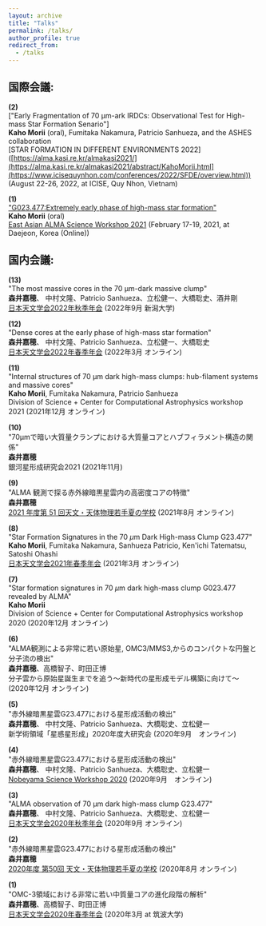 ```yaml
---
layout: archive
title: "Talks"
permalink: /talks/
author_profile: true
redirect_from:
  - /talks
---
```

<!-- 
{% if site.talkmap_link == true %}

<p style="text-decoration:underline;"><a href="/talkmap.html">See a map of all the places I've given a talk!</a></p>

{% endif %}

{% for post in site.talks reversed %}
  {% include archive-single-talk.html %}
{% endfor %}
 -->
 
## 国際会議: 
**(2)** <br> ["Early Fragmentation of 70 µm-ark IRDCs: Observational Test for High-mass Star Formation Senario"] <br> 
        **Kaho Morii** (oral), Fumitaka Nakamura, Patricio Sanhueza, and the ASHES collaboration <br>
        [STAR FORMATION IN DIFFERENT ENVIRONMENTS 2022]([https://alma.kasi.re.kr/almakasi2021/](https://alma.kasi.re.kr/almakasi2021/abstract/KahoMorii.html](https://www.icisequynhon.com/conferences/2022/SFDE/overview.html)) (August 22-26, 2022, at ICISE, Quy Nhon, Vietnam)

**(1)** <br> ["G023.477:Extremely early phase of high-mass star formation"](https://alma.kasi.re.kr/almakasi2021/abstract/KahoMorii.html) <br> 
        **Kaho Morii** (oral) <br>
        [East Asian ALMA Science Workshop 2021](https://alma.kasi.re.kr/almakasi2021/) (February 17-19, 2021, at Daejeon, Korea (Online))

## 国内会議:
**(13)** <br> "The most massive cores in the 70 µm-dark massive clump" <br> 
  **森井嘉穂**、 中村文隆、Patricio Sanhueza、立松健一、大橋聡史、酒井剛<br> 
  [日本天文学会2022年秋季年会](https://www.asj.or.jp/nenkai/archive/2022b/pdf/P148a.pdf) (2022年9月 新潟大学)

**(12)** <br> "Dense cores at the early phase of high-mass star formation" <br> 
  **森井嘉穂**、 中村文隆、Patricio Sanhueza、立松健一、大橋聡史<br> 
  [日本天文学会2022年春季年会](https://www.asj.or.jp/nenkai/archive/2022a/pdf/P117a.pdf) (2022年3月 オンライン)

**(11)** <br> "Internal structures of 70 µm dark high-mass clumps: hub-filament systems and massive cores" <br> 
  **Kaho Morii**, Fumitaka Nakamura, Patricio Sanhueza <br>
  Division of Science + Center for Computational Astrophysics workshop 2021 (2021年12月 オンライン)

**(10)** <br> "70μmで暗い大質量クランプにおける大質量コアとハブフィラメント構造の関係" <br> 
  **森井嘉穂** <br> 
  銀河星形成研究会2021 (2021年11月) 

**(9)** <br> "ALMA 観測で探る赤外線暗黒星雲内の高密度コアの特徴" <br> 
  **森井嘉穂** <br> 
  [2021 年度第 51 回天文・天体物理若手夏の学校](https://astro-wakate.sakura.ne.jp/ss2021/) (2021年8月 オンライン)

**(8)** <br> "Star Formation Signatures in the 70 $\mu$m Dark High-mass Clump G23.477" <br> 
  **Kaho Morii**, Fumitaka Nakamura, Sanhueza Patricio, Ken'ichi Tatematsu, Satoshi Ohashi <br> 
  [日本天文学会2021年春季年会](https://www.asj.or.jp/nenkai/archive/2021a/pdf/P115b.pdf) (2021年3月 オンライン)

**(7)** <br> "Star formation signatures in 70 $\mu$m dark high-mass clump G023.477 revealed by ALMA" <br> 
  **Kaho Morii** <br> 
  Division of Science + Center for Computational Astrophysics workshop 2020 (2020年12月 オンライン)

**(6)** <br> "ALMA観測による非常に若い原始星, OMC3/MMS3,からのコンパクトな円盤と分子流の検出" <br> 
  **森井嘉穂**、高橋智子、町田正博 <br> 
  分子雲から原始星誕生までを追う〜新時代の星形成モデル構築に向けて〜 (2020年12月 オンライン)

**(5)** <br> "赤外線暗黒星雲G23.477における星形成活動の検出" <br> 
  **森井嘉穂**、 中村文隆、Patricio Sanhueza、大橋聡史、立松健一 <br> 
  新学術領域「星惑星形成」2020年度大研究会 (2020年9月　オンライン)

**(4)** <br> "赤外線暗黒星雲G23.477における星形成活動の検出" <br> 
  **森井嘉穂**、 中村文隆、Patricio Sanhueza、大橋聡史、立松健一 <br> 
  [Nobeyama Science Workshop 2020](https://sites.google.com/keio.jp/nobeyama-science-workshop2020/%E8%AC%9B%E6%BC%94%E3%82%B9%E3%83%A9%E3%82%A4%E3%83%89?authuser=0) (2020年9月　オンライン)

**(3)** <br> "ALMA observation of 70 µm dark high-mass clump G23.477" <br> 
  **森井嘉穂**、 中村文隆、Patricio Sanhueza、大橋聡史、立松健一 <br>
  [日本天文学会2020年秋季年会](https://www.asj.or.jp/nenkai/archive/2020b/pdf/P119a.pdf) (2020年9月 オンライン)

**(2)** <br> "赤外線暗黒星雲G23.477における星形成活動の検出" <br> 
  **森井嘉穂** <br> 
  [2020年度 第50回 天文・天体物理若手夏の学校](http://astro-wakate.org/ss2020/wp-content/uploads/2020/09/20200910proceedings_planet.pdf) (2020年8月 オンライン)

**(1)** <br> "OMC-3領域における非常に若い中質量コアの進化段階の解析" <br> 
  **森井嘉穂**、高橋智子、町田正博 <br> 
  [日本天文学会2020年春季年会](https://www.asj.or.jp/nenkai/archive/2020b/pdf/P119a.pdf) (2020年3月 at 筑波大学)
